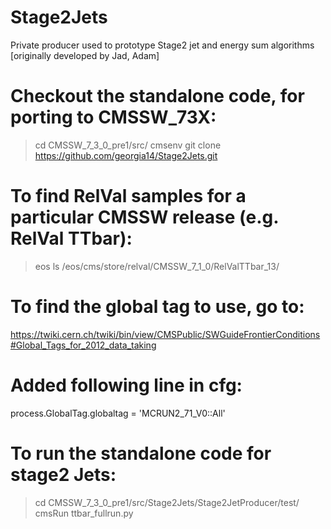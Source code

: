 # Stage2Jets
Private producer used to prototype Stage2 jet and energy sum algorithms [originally developed by Jad, Adam]

# Checkout the standalone code, for porting to CMSSW_73X:
> cd CMSSW_7_3_0_pre1/src/
> cmsenv
> git clone https://github.com/georgia14/Stage2Jets.git

# To find RelVal samples for a particular CMSSW release (e.g. RelVal TTbar):
> eos ls /eos/cms/store/relval/CMSSW_7_1_0/RelValTTbar_13/

# To find the global tag to use, go to:
https://twiki.cern.ch/twiki/bin/view/CMSPublic/SWGuideFrontierConditions#Global_Tags_for_2012_data_taking

# Added following line in cfg:
process.GlobalTag.globaltag = 'MCRUN2_71_V0::All'

# To run the standalone code for stage2 Jets:
> cd CMSSW_7_3_0_pre1/src/Stage2Jets/Stage2JetProducer/test/
> cmsRun ttbar_fullrun.py
